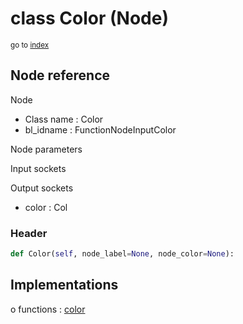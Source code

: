 # class Color (Node)

<sub>go to [index](/docs/index.md)</sub>

## Node reference

Node
 - Class name : Color
 - bl_idname : FunctionNodeInputColor

Node parameters

Input sockets

Output sockets
 - color : Col

### Header

``` python
def Color(self, node_label=None, node_color=None):
```

## Implementations

o functions : [color](/docs/classes/color.md)

